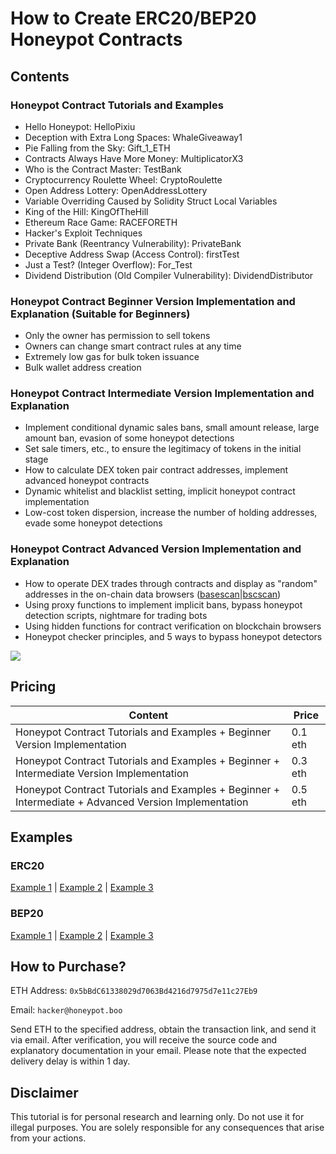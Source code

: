 # How to Create ERC20/BEP20 Honeypot Contracts

## Contents

### Honeypot Contract Tutorials and Examples

- Hello Honeypot: HelloPixiu
- Deception with Extra Long Spaces: WhaleGiveaway1
- Pie Falling from the Sky: Gift_1_ETH
- Contracts Always Have More Money: MultiplicatorX3
- Who is the Contract Master: TestBank
- Cryptocurrency Roulette Wheel: CryptoRoulette
- Open Address Lottery: OpenAddressLottery
- Variable Overriding Caused by Solidity Struct Local Variables
- King of the Hill: KingOfTheHill
- Ethereum Race Game: RACEFORETH
- Hacker's Exploit Techniques
- Private Bank (Reentrancy Vulnerability): PrivateBank
- Deceptive Address Swap (Access Control): firstTest
- Just a Test? (Integer Overflow): For_Test
- Dividend Distribution (Old Compiler Vulnerability): DividendDistributor

### Honeypot Contract Beginner Version Implementation and Explanation (Suitable for Beginners)

- Only the owner has permission to sell tokens
- Owners can change smart contract rules at any time
- Extremely low gas for bulk token issuance
- Bulk wallet address creation

### Honeypot Contract Intermediate Version Implementation and Explanation

- Implement conditional dynamic sales bans, small amount release, large amount ban, evasion of some honeypot detections
- Set sale timers, etc., to ensure the legitimacy of tokens in the initial stage
- How to calculate DEX token pair contract addresses, implement advanced honeypot contracts
- Dynamic whitelist and blacklist setting, implicit honeypot contract implementation
- Low-cost token dispersion, increase the number of holding addresses, evade some honeypot detections

### Honeypot Contract Advanced Version Implementation and Explanation

- How to operate DEX trades through contracts and display as "random" addresses in the on-chain data browsers ([basescan](https://basescan.org/tx/0x9de5563e52b60e81b91c3d0f3b4445b413156ef31f97f37b82753dd0e8f4a3a3)|[bscscan](https://bscscan.com/tx/0xcf7625872bd52baaef928752a5e22c53292bc0f8eaff46e764a5d2dd77e49daf))
- Using proxy functions to implement implicit bans, bypass honeypot detection scripts, nightmare for trading bots
- Using hidden functions for contract verification on blockchain browsers
- Honeypot checker principles, and 5 ways to bypass honeypot detectors

<img src="https://www.honeypot.boo/2023-08-02%2000.26.20.jpg">

## Pricing

| Content                                                         | Price     |
| -----------------------------------------------------------      | -------   |
| Honeypot Contract Tutorials and Examples + Beginner Version Implementation | 0.1 eth |
| Honeypot Contract Tutorials and Examples + Beginner + Intermediate Version Implementation | 0.3 eth |
| Honeypot Contract Tutorials and Examples + Beginner + Intermediate + Advanced Version Implementation | 0.5 eth |

## Examples

### ERC20
[Example 1](https://dexscreener.com/base/0xed3d2e85aac07503933a1f813a27fdd0384c9984) | 
[Example 2](https://www.dextools.io/app/cn/base/pair-explorer/0x12279c46ecce850443ca875948459c231e25b6af) | 
[Example 3](https://www.dextools.io/app/cn/base/pair-explorer/0xed3d2e85aac07503933a1f813a27fdd0384c9984)

### BEP20

[Example 1](https://poocoin.app/tokens/0x7a2261022487c1aed6f53571494c46a1b4a213fa) | 
[Example 2](https://www.coinsniper.net/coin/16153) | 
[Example 3](https://bscscan.com/address/0x7a2261022487C1AED6f53571494C46A1B4a213fA)

## How to Purchase?

ETH Address: `0x5bBdC61338029d7063Bd4216d7975d7e11c27Eb9`

Email: `hacker@honeypot.boo`

Send ETH to the specified address, obtain the transaction link, and send it via email. After verification, you will receive the source code and explanatory documentation in your email. Please note that the expected delivery delay is within 1 day.

## Disclaimer

This tutorial is for personal research and learning only. Do not use it for illegal purposes. You are solely responsible for any consequences that arise from your actions.
